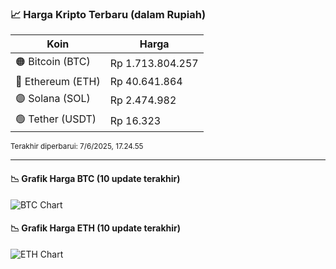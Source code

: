 

<!-- HARGA_KRIPTO -->
### 📈 Harga Kripto Terbaru (dalam Rupiah)

| Koin     | Harga         |
|----------|---------------|
| 🟠 Bitcoin (BTC)   | Rp 1.713.804.257 |
| 🔵 Ethereum (ETH)  | Rp 40.641.864 |
| 🟣 Solana (SOL)    | Rp 2.474.982 |
| 🟢 Tether (USDT)   | Rp 16.323 |

<sub>Terakhir diperbarui: 7/6/2025, 17.24.55</sub>

---

#### 📉 Grafik Harga BTC (10 update terakhir)
![BTC Chart](https://quickchart.io/chart?c=%7B%22type%22%3A%22line%22%2C%22data%22%3A%7B%22labels%22%3A%5B%2207%3A43%3A07%22%2C%2207%3A54%3A23%22%2C%2208%3A22%3A29%22%2C%2208%3A42%3A36%22%2C%2208%3A54%3A13%22%2C%2209%3A17%3A57%22%2C%2209%3A34%3A17%22%2C%2209%3A45%3A26%22%2C%2209%3A56%3A39%22%2C%2210%3A24%3A55%22%5D%2C%22datasets%22%3A%5B%7B%22label%22%3A%22Bitcoin%22%2C%22data%22%3A%5B1713496615%2C1712365554%2C1711357587%2C1711482324%2C1710939463%2C1711157774%2C1711699544%2C1710842624%2C1710816213%2C1713804257%5D%2C%22fill%22%3Afalse%2C%22borderColor%22%3A%22blue%22%2C%22tension%22%3A0.1%7D%5D%7D%7D)

#### 📉 Grafik Harga ETH (10 update terakhir)
![ETH Chart](https://quickchart.io/chart?c=%7B%22type%22%3A%22line%22%2C%22data%22%3A%7B%22labels%22%3A%5B%2207%3A43%3A07%22%2C%2207%3A54%3A23%22%2C%2208%3A22%3A29%22%2C%2208%3A42%3A36%22%2C%2208%3A54%3A13%22%2C%2209%3A17%3A57%22%2C%2209%3A34%3A17%22%2C%2209%3A45%3A26%22%2C%2209%3A56%3A39%22%2C%2210%3A24%3A55%22%5D%2C%22datasets%22%3A%5B%7B%22label%22%3A%22Ethereum%22%2C%22data%22%3A%5B40706250%2C40675261%2C40634322%2C40609350%2C40597984%2C40586667%2C40611328%2C40597317%2C40584392%2C40641864%5D%2C%22fill%22%3Afalse%2C%22borderColor%22%3A%22blue%22%2C%22tension%22%3A0.1%7D%5D%7D%7D)

<!-- /HARGA_KRIPTO -->